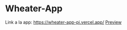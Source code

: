 # Wheater-App

Link a la app: https://wheater-app-pi.vercel.app/
[Preview](public/preview.png)     
                                                             
                                                                          
                            
